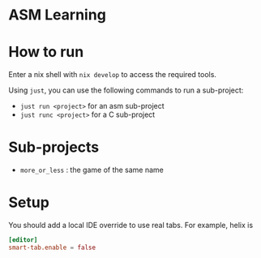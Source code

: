 # ASM Learning

# How to run

Enter a nix shell with `nix develop` to access the required tools.

Using `just`, you can use the following commands to run a sub-project:

- `just run <project>` for an asm sub-project
- `just runc <project>` for a C sub-project

# Sub-projects

- `more_or_less` : the game of the same name

# Setup

You should add a local IDE override to use real tabs. For example, helix is

```toml
[editor]
smart-tab.enable = false
```

